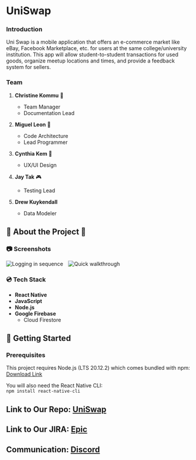 # UniSwap

### Introduction
  Uni Swap is a mobile application that offers an e-commerce market like eBay, Facebook Marketplace, etc. for users at the same college/university institution. This app will allow student-to-student transactions for used goods, organize meetup locations and times, and provide a feedback system for sellers.

### Team

1. **Christine Kommu** :lollipop:
    * Team Manager
    * Documentation Lead

1. **Miguel Leon** :ghost:
    * Code Architecture
    * Lead Programmer

1. **Cynthia Kem** :dumpling:
    * UX/UI Design
  
1. **Jay Tak** :video_game:
    * Testing Lead

1. **Drew Kuykendall**
    * Data Modeler

## 🌟 About the Project 🌟

### 📷 Screenshots
<img src="https://i.ibb.co/5hrsSmq/loggingin-ezgif-com-optimize.gif" alt="Logging in sequence" style="margin-right: 10px;"> <img src="https://i.ibb.co/FJHSz1j/quickwalkthrough-ezgif-com-crop.gif" alt="Quick walkthrough">

### 💿 Tech Stack 

- **React Native**
- **JavaScript**
- **Node.js**
- **Google Firebase**
  - Cloud Firestore

## 📌 Getting Started

### Prerequisites
This project requires Node.js (LTS 20.12.2) which comes bundled with npm: <br>
[Download Link](https://nodejs.org/en/download)

You will also need the React Native CLI: <br>
`npm install react-native-cli`

## Link to Our Repo: [UniSwap](https://github.com/MiguelL1304/UniSwap.git)

## Link to Our JIRA: [Epic](https://jira.ggc.edu/projects/UN/issues/UN-82?filter=allissues)

## Communication: [Discord](https://discord.gg/vTHar55mdF)
